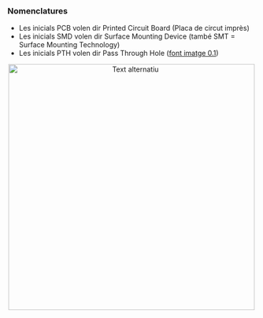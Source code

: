 ### Nomenclatures  
- Les inicials PCB volen dir Printed Circuit Board (Placa de circut imprès)
- Les inicials SMD volen dir Surface Mounting Device (també SMT = Surface Mounting Technology)
- Les inicials PTH volen dir Pass Through Hole ([font imatge 0.1](https://pcbcentral.com/wp-content/uploads/2022/06/Resistencias.jpg))

<p align="center">
  <img src="https://pcbcentral.com/wp-content/uploads/2022/06/Resistencias.jpg" alt="Text alternatiu" width="500"/>
</p>
